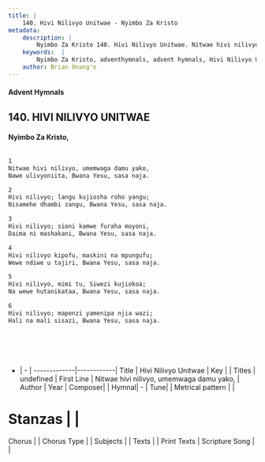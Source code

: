 ```yaml
---
title: |
    140. Hivi Nilivyo Unitwae - Nyimbo Za Kristo
metadata:
    description: |
        Nyimbo Za Kristo 140. Hivi Nilivyo Unitwae. Nitwae hivi nilivyo, umemwaga damu yako,  Nawe ulivyoniita, Bwana Yesu, sasa naja.  
    keywords:  |
        Nyimbo Za Kristo, adventhymnals, advent hymnals, Hivi Nilivyo Unitwae, Nitwae hivi nilivyo, umemwaga damu yako, . 
    author: Brian Onang'o
---
```


#### Advent Hymnals
## 140. HIVI NILIVYO UNITWAE
####  Nyimbo Za Kristo,

```txt

1
Nitwae hivi nilivyo, umemwaga damu yako, 
Nawe ulivyoniita, Bwana Yesu, sasa naja.

2
Hivi nilivyo; langu kujiosha roho yangu; 
Nisamehe dhambi zangu, Bwana Yesu, sasa naja.

3
Hivi nilivyo; sioni kamwe furaha moyoni, 
Daima ni mashakani, Bwana Yesu, sasa naja.

4
Hivi nilivyo kipofu, maskini na mpungufu; 
Wewe ndiwe u tajiri, Bwana Yesu, sasa naja.

5
Hivi nilivyo, mimi tu, Siwezi kujiokoa; 
Na wewe hutanikataa, Bwana Yesu, sasa naja.

6
Hivi nilivyo; mapenzi yamenipa njia wazi; 
Hali na mali sisazi, Bwana Yesu, sasa naja. 







```

- |   -  |
-------------|------------|
Title | Hivi Nilivyo Unitwae |
Key |  |
Titles | undefined |
First Line | Nitwae hivi nilivyo, umemwaga damu yako,  |
Author | 
Year | 
Composer| |
Hymnal|  - |
Tune|  |
Metrical pattern | |
# Stanzas |  |
Chorus |  |
Chorus Type |  |
Subjects | |
Texts |  |
Print Texts | 
Scripture Song |  |
    
